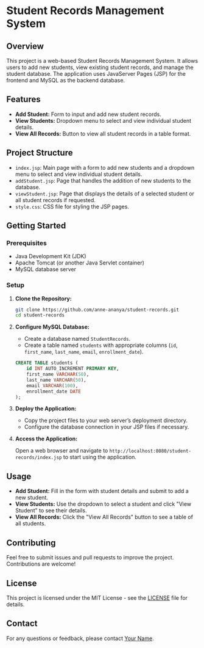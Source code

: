 # Student Records Management System

## Overview

This project is a web-based Student Records Management System. It allows users to add new students, view existing student records, and manage the student database. The application uses JavaServer Pages (JSP) for the frontend and MySQL as the backend database.

## Features

- **Add Student:** Form to input and add new student records.
- **View Students:** Dropdown menu to select and view individual student details.
- **View All Records:** Button to view all student records in a table format.

## Project Structure

- `index.jsp`: Main page with a form to add new students and a dropdown menu to select and view individual student details.
- `addStudent.jsp`: Page that handles the addition of new students to the database.
- `viewStudent.jsp`: Page that displays the details of a selected student or all student records if requested.
- `style.css`: CSS file for styling the JSP pages.

## Getting Started

### Prerequisites

- Java Development Kit (JDK)
- Apache Tomcat (or another Java Servlet container)
- MySQL database server

### Setup

1. **Clone the Repository:**

    ```bash
    git clone https://github.com/anne-ananya/student-records.git
    cd student-records
    ```

2. **Configure MySQL Database:**

    - Create a database named `StudentRecords`.
    - Create a table named `students` with appropriate columns (`id`, `first_name`, `last_name`, `email`, `enrollment_date`).

    ```sql
    CREATE TABLE students (
        id INT AUTO_INCREMENT PRIMARY KEY,
        first_name VARCHAR(50),
        last_name VARCHAR(50),
        email VARCHAR(100),
        enrollment_date DATE
    );
    ```

3. **Deploy the Application:**

    - Copy the project files to your web server’s deployment directory.
    - Configure the database connection in your JSP files if necessary.

4. **Access the Application:**

    Open a web browser and navigate to `http://localhost:8080/student-records/index.jsp` to start using the application.

## Usage

- **Add Student:** Fill in the form with student details and submit to add a new student.
- **View Students:** Use the dropdown to select a student and click "View Student" to see their details.
- **View All Records:** Click the "View All Records" button to see a table of all students.

## Contributing

Feel free to submit issues and pull requests to improve the project. Contributions are welcome!

## License

This project is licensed under the MIT License - see the [LICENSE](LICENSE) file for details.

## Contact

For any questions or feedback, please contact [Your Name](mailto:your-email@example.com).

